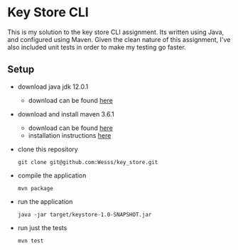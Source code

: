 # Key Store CLI

This is my solution to the key store CLI assignment. Its written using Java, and configured using Maven. Given the clean nature of this assignment, I've also included unit tests in order to make my testing go faster.

## Setup
- download java jdk 12.0.1
  - download can be found [here](https://www.oracle.com/technetwork/java/javase/downloads/jdk12-downloads-5295953.html)

- download and install maven 3.6.1
  - download can be found [here](https://maven.apache.org/download.cgi?Preferred=http%3A%2F%2Fapache.claz.org%2F)
  - installation instructions [here](https://maven.apache.org/guides/getting-started/maven-in-five-minutes.html)
- clone this repository

  ```
  git clone git@github.com:Wesss/key_store.git
  ```

- compile the application

  ```
  mvn package
  ```

- run the application

  ```
  java -jar target/keystore-1.0-SNAPSHOT.jar
  ```

- run just the tests

  ```
  mvn test
  ```
